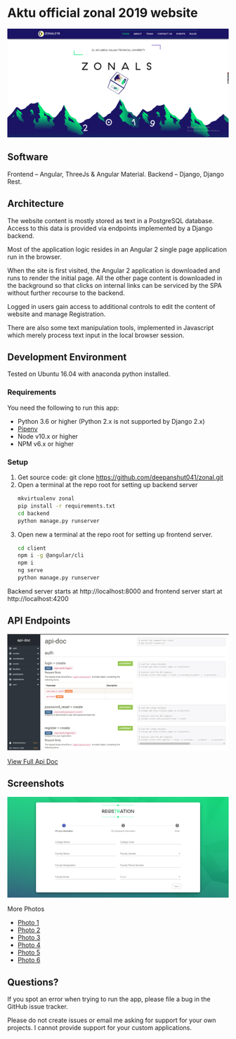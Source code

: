 # Aktu official zonal 2019 website

![Cover](./images/cover.png)

## Software

Frontend – Angular, ThreeJs & Angular Material.
Backend – Django, Django Rest.

## Architecture

The website content is mostly stored as text in a PostgreSQL database. Access to this data is provided via endpoints implemented by a Django backend.

Most of the application logic resides in an Angular 2 single page application run in the browser.

When the site is first visited, the Angular 2 application is downloaded and runs to render the initial page. All the other page content is downloaded in the background so that clicks on internal links can be serviced by the SPA without further recourse to the backend.

Logged in users gain access to additional controls to edit the content of website and manage Registration.

There are also some text manipulation tools, implemented in Javascript which merely process text input in the local browser session.

## Development Environment

Tested on Ubuntu 16.04 with anaconda python installed.

### Requirements

You need the following to run this app:

- Python 3.6 or higher (Python 2.x is not supported by Django 2.x)
- [Pipenv](https://pipenv.readthedocs.io/)
- Node v10.x or higher
- NPM v6.x or higher

### Setup

1. Get source code: git clone https://github.com/deepanshut041/zonal.git
2. Open a terminal at the repo root for setting up backend server
    ```bash
    mkvirtualenv zonal
    pip install -r requirements.txt
    cd backend
    python manage.py runserver
    ```
3. Open new a terminal at the repo root for setting up frontend server.
    ```bash
    cd client
    npm i -g @angular/cli
    npm i
    ng serve
    python manage.py runserver
    ```
Backend server starts at http://localhost:8000 and frontend server start at http://localhost:4200

## API Endpoints

![API_DOC](./images/apidoc.png)

[View Full Api Doc](./docs/api-doc.html)

## Screenshots

![Photo 7](./images/screen-7.png)

More Photos

- [Photo 1](./images/screen-1.png)
- [Photo 2](./images/screen-2.png)
- [Photo 3](./images/screen-3.png)
- [Photo 4](./images/screen-4.png)
- [Photo 5](./images/screen-5.png)
- [Photo 6](./images/screen-6.png)


## Questions?

If you spot an error when trying to run the app, please file a bug in the GitHub issue tracker.

Please do not create issues or email me asking for support for your own projects. I cannot provide support for your custom applications.
